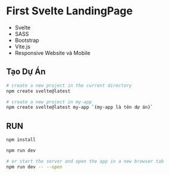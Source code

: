 # First Svelte LandingPage
- Svelte
- SASS
- Bootstrap
- Vite.js
- Responsive Website và Mobile

## Tạo Dự Án
```bash
# create a new project in the current directory
npm create svelte@latest

# create a new project in my-app
npm create svelte@latest my-app `(my-app là tên dự án)`
```

## RUN

```bash
npm install
```

```bash
npm run dev

# or start the server and open the app in a new browser tab
npm run dev -- --open
```